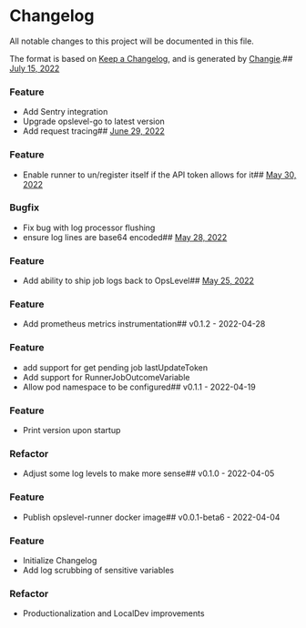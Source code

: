 # Changelog
All notable changes to this project will be documented in this file.

The format is based on [Keep a Changelog](https://keepachangelog.com/en/1.0.0/),
and is generated by [Changie](https://github.com/miniscruff/changie).## [July 15, 2022](https://github.com/OpsLevel/opslevel-runner/compare/v2022.06.28...v2022.07.14)
### Feature
* Add Sentry integration
* Upgrade opslevel-go to latest version
* Add request tracing## [June 29, 2022](https://github.com/OpsLevel/opslevel-runner/compare/v22.05.30...v2022.06.28)
### Feature
* Enable runner to un/register itself if the API token allows for it## [May 30, 2022](https://github.com/OpsLevel/opslevel-runner/compare/v22.05.27...v22.05.30)
### Bugfix
* Fix bug with log processor flushing
* ensure log lines are base64 encoded## [May 28, 2022](https://github.com/OpsLevel/opslevel-runner/compare/v22.05.24...v22.05.27)
### Feature
* Add ability to ship job logs back to OpsLevel## [May 25, 2022]((https://github.com/OpsLevel/opslevel-runner/compare/v0.1.2...v22.05.24))
### Feature
* Add prometheus metrics instrumentation## v0.1.2 - 2022-04-28
### Feature
* add support for get pending job lastUpdateToken
* Add support for RunnerJobOutcomeVariable
* Allow pod namespace to be configured## v0.1.1 - 2022-04-19
### Feature
* Print version upon startup
### Refactor
* Adjust some log levels to make more sense## v0.1.0 - 2022-04-05
### Feature
* Publish opslevel-runner docker image## v0.0.1-beta6 - 2022-04-04
### Feature
* Initialize Changelog
* Add log scrubbing of sensitive variables
### Refactor
* Productionalization and LocalDev improvements